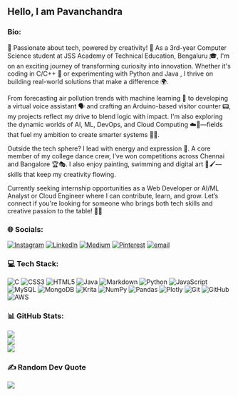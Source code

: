 ## Hello, I am Pavanchandra

### Bio:
🌟 Passionate about tech, powered by creativity! 🎨
As a 3rd-year Computer Science student at JSS Academy of Technical Education, Bengaluru 🎓, I'm on an exciting journey of transforming curiosity into innovation. Whether it's coding in C/C++ 🔧 or experimenting with Python and Java , I thrive on building real-world solutions that make a difference 🌍.

From forecasting air pollution trends with machine learning 🤖 to developing a virtual voice assistant 🗣️ and crafting an Arduino-based visitor counter 📟, my projects reflect my drive to blend logic with impact. I'm also exploring the dynamic worlds of AI, ML, DevOps, and Cloud Computing ☁️🚀—fields that fuel my ambition to create smarter systems 🧠💡.

Outside the tech sphere? I lead with energy and expression 💃. A core member of my college dance crew, I’ve won competitions across Chennai and Bangalore 🏆🎭. I also enjoy painting, swimming and digital art 🎨🖌️—skills that keep my creativity flowing.

Currently seeking internship opportunities as a Web Developer or AI/ML Analyst or Cloud Engineer where I can contribute, learn, and grow. Let’s connect if you're looking for someone who brings both tech skills and creative passion to the table! 🔗✨


### 🌐 Socials:
[![Instagram](https://img.shields.io/badge/Instagram-%23E4405F.svg?logo=Instagram&logoColor=white)](https://instagram.com/pavan_devang_l) [![LinkedIn](https://img.shields.io/badge/LinkedIn-%230077B5.svg?logo=linkedin&logoColor=white)](https://linkedin.com/in/pavanchandra-devang-l) [![Medium](https://img.shields.io/badge/Medium-12100E?logo=medium&logoColor=white)](https://medium.com/@pavanchandradevangl) [![Pinterest](https://img.shields.io/badge/Pinterest-%23E60023.svg?logo=Pinterest&logoColor=white)](https://in.pinterest.com/parikshith152/_created/) [![email](https://img.shields.io/badge/Email-D14836?logo=gmail&logoColor=white)](mailto:pavanchandradevangl@gmail.com) 

### 💻 Tech Stack:
![C](https://img.shields.io/badge/c-%2300599C.svg?style=for-the-badge&logo=c&logoColor=white) ![CSS3](https://img.shields.io/badge/css3-%231572B6.svg?style=for-the-badge&logo=css3&logoColor=white) ![HTML5](https://img.shields.io/badge/html5-%23E34F26.svg?style=for-the-badge&logo=html5&logoColor=white) ![Java](https://img.shields.io/badge/java-%23ED8B00.svg?style=for-the-badge&logo=openjdk&logoColor=white) ![Markdown](https://img.shields.io/badge/markdown-%23000000.svg?style=for-the-badge&logo=markdown&logoColor=white) ![Python](https://img.shields.io/badge/python-3670A0?style=for-the-badge&logo=python&logoColor=ffdd54) ![JavaScript](https://img.shields.io/badge/javascript-%23323330.svg?style=for-the-badge&logo=javascript&logoColor=%23F7DF1E) ![MySQL](https://img.shields.io/badge/mysql-4479A1.svg?style=for-the-badge&logo=mysql&logoColor=white) ![MongoDB](https://img.shields.io/badge/MongoDB-%234ea94b.svg?style=for-the-badge&logo=mongodb&logoColor=white) ![Krita](https://img.shields.io/badge/Krita-203759?style=for-the-badge&logo=krita&logoColor=EEF37B) ![NumPy](https://img.shields.io/badge/numpy-%23013243.svg?style=for-the-badge&logo=numpy&logoColor=white) ![Pandas](https://img.shields.io/badge/pandas-%23150458.svg?style=for-the-badge&logo=pandas&logoColor=white) ![Plotly](https://img.shields.io/badge/Plotly-%233F4F75.svg?style=for-the-badge&logo=plotly&logoColor=white) ![Git](https://img.shields.io/badge/git-%23F05033.svg?style=for-the-badge&logo=git&logoColor=white) ![GitHub](https://img.shields.io/badge/github-%23121011.svg?style=for-the-badge&logo=github&logoColor=white) ![AWS](https://img.shields.io/badge/AWS-%23FF9900.svg?style=for-the-badge&logo=amazon-aws&logoColor=white)

<!-- Proudly created with GPRM ( https://gprm.itsvg.in ) -->
### 📊 GitHub Stats:
![](https://github-readme-stats.vercel.app/api?username=Pavanchandra-15&theme=tokyonight&hide_border=false&include_all_commits=false&count_private=false)<br/>
![](https://nirzak-streak-stats.vercel.app/?user=Pavanchandra-15&theme=tokyonight&hide_border=false)<br/>
![](https://github-readme-stats.vercel.app/api/top-langs/?username=Pavanchandra-15&theme=tokyonight&hide_border=false&include_all_commits=false&count_private=false&layout=compact)

### ✍️ Random Dev Quote
![](https://quotes-github-readme.vercel.app/api?type=horizontal&theme=radical)
